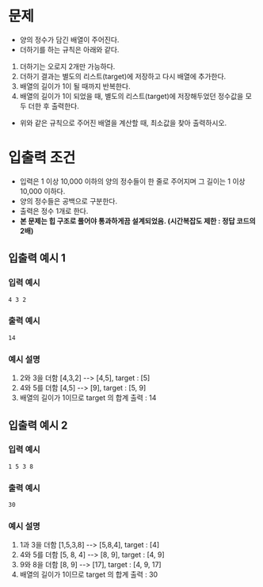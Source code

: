 # 문제
* 양의 정수가 담긴 배열이 주어진다.
* 더하기를 하는 규칙은 아래와 같다.
 1. 더하기는 오로지 2개만 가능하다.
 2. 더하기 결과는 별도의 리스트(target)에 저장하고 다시 배열에 추가한다.
 3. 배열의 길이가 1이 될 때까지 반복한다.
 4. 배열의 길이가 1이 되었을 때, 별도의 리스트(target)에 저장해두었던 정수값을 모두 더한 후 출력한다.
* 위와 같은 규칙으로 주어진 배열을 계산할 때, 최소값을 찾아 출력하시오.  
   
# 입출력 조건
* 입력은 1 이상 10,000 이하의 양의 정수들이 한 줄로 주어지며 그 길이는 1 이상 10,000 이하다.
* 양의 정수들은 공백으로 구분한다.
* 출력은 정수 1개로 한다.
* **본 문제는 힙 구조로 풀어야 통과하게끔 설계되었음. (시간복잡도 제한 : 정답 코드의 2배)**

## 입출력 예시 1
### 입력 예시
```
4 3 2
```
### 출력 예시
```
14
```
### 예시 설명
1. 2와 3을 더함   [4,3,2] --> [4,5], target : [5]
2. 4와 5를 더함   [4,5] --> [9], target : [5, 9]
3. 배열의 길이가 1이므로 target 의 합계 출력 : 14

## 입출력 예시 2
### 입력 예시
```
1 5 3 8
```
### 출력 예시
```
30
```
### 예시 설명
1. 1과 3을 더함   [1,5,3,8] --> [5,8,4], target : [4]
2. 4와 5를 더함   [5, 8, 4] --> [8, 9], target : [4, 9]
3. 9와 8을 더함   [8, 9] --> [17], target : [4, 9, 17]
4. 배열의 길이가 1이므로 target 의 합계 출력 : 30
